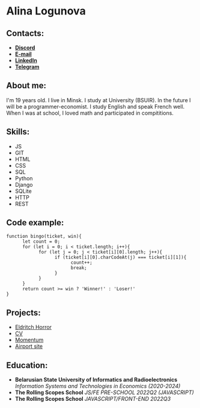 # Alina Logunova

## Contacts:

- [**Discord**](https://discordapp.com/users/519532250187169796/)
- [**E-mail**](mailto:logunionok@gmail.com)
- [**LinkedIn**](https://www.linkedin.com/in/ideallogunova/)
- [**Telegram**](https://t.me/ideallogunova)

## About me:

 I'm 19 years old. I live in Minsk. I study at University (BSUIR). In the future I will be a programmer-economist. I study English and speak French well. When I was at school, I loved math and participated in compititions.

 ## Skills:

 - JS
 - GIT
 - HTML
 - CSS
 - SQL
 - Python
 - Django
 - SQLite
 - HTTP
 - REST

## Code example:
```
function bingo(ticket, win){
      let count = 0;
      for (let i = 0; i < ticket.length; i++){
            for (let j = 0; j < ticket[i][0].length; j++){
                  if (ticket[i][0].charCodeAt(j) === ticket[i][1]){
                        count++;
                        break;
                  }
            }
      }
      return count >= win ? 'Winner!' : 'Loser!'
}
```

## Projects:

- [Eldritch Horror](https://codejam-alyamba.netlify.app/)
- [CV](https://alyamba.github.io/rsschool-cv/)
- [Momentum](https://alyamba-momentum.netlify.app/)
- [Airport site](https://github.com/alyamba/airport_site)

## Education:

- **Belarusian State University of Informatics and Radioelectronics** *Information Systems and Technologies in Economics (2020-2024)*
- **The Rolling Scopes School** *JS/FE PRE-SCHOOL 2022Q2 (JAVASCRIPT)*
- **The Rolling Scopes School** *JAVASCRIPT/FRONT-END 2022Q3*

